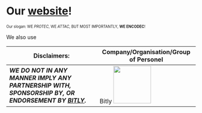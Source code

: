 # Our [website][OW]!
<sub><sup>Our slogan: WE *PROTEC*, WE *ATTAC*, BUT MOST IMPORTANTLY, **WE ENCODEC**!</sup></sub>

We also use 

|Disclaimers:|Company/Organisation/Group of Personel|
|-------------|--------------------------|
|***WE DO NOT IN ANY MANNER IMPLY ANY PARTNERSHIP WITH, SPONSORSHIP BY, OR ENDORSEMENT BY [BITLY][bitly].***|Bitly <kbd><img src="https://docrdsfx76ssb.cloudfront.net/static/1589998864/pages/wp-content/uploads/2019/03/b_logo_orange.png" width="100">

[OW]: https://dataurlz.github.io/
[bitly]: https://bitly.com
[bitlyres]: https://bitly.com/pages/press/
